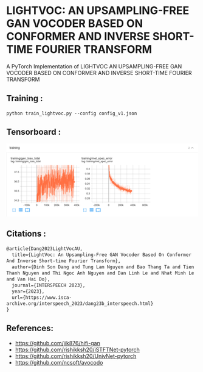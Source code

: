 # LIGHTVOC: AN UPSAMPLING-FREE GAN VOCODER BASED ON CONFORMER AND INVERSE SHORT-TIME FOURIER TRANSFORM
A PyTorch Implementation of LIGHTVOC AN UPSAMPLING-FREE GAN VOCODER BASED ON CONFORMER AND INVERSE SHORT-TIME FOURIER TRANSFORM

## Training :
```
python train_lightvoc.py --config config_v1.json
```

## Tensorboard :
![alt text](https://github.com/huutuongtu/Lightvoc/blob/main/images/441239476_360911536994771_8083938505921743451_n.png)

## Citations :
```
@article{Dang2023LightVocAU,
  title={LightVoc: An Upsampling-Free GAN Vocoder Based On Conformer And Inverse Short-time Fourier Transform},
  author={Dinh Son Dang and Tung Lam Nguyen and Bao Thang Ta and Tien Thanh Nguyen and Thi Ngoc Anh Nguyen and Dan Linh Le and Nhat Minh Le and Van Hai Do},
  journal={INTERSPEECH 2023},
  year={2023},
  url={https://www.isca-archive.org/interspeech_2023/dang23b_interspeech.html}
}
```

## References:
* https://github.com/jik876/hifi-gan
* https://github.com/rishikksh20/iSTFTNet-pytorch
* https://github.com/rishikksh20/UnivNet-pytorch
* https://github.com/ncsoft/avocodo
